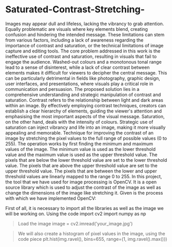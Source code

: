 # Saturated-Contrast-Stretching-
Images may appear dull and lifeless, lacking the vibrancy to grab attention. Equally problematic are visuals where key elements blend, creating confusion and hindering the intended message. These limitations can stem from various factors, including a lack of awareness regarding the importance of contrast and saturation, or the technical limitations of image capture and editing tools.
The core problem addressed in this work is the ineffective use of contrast and saturation, resulting in visuals that fail to engage the audience. Washed-out colours and a monotonous tonal range lead to a sense of disinterest, while a lack of clear contrast between elements makes it difficult for viewers to decipher the central message. This can be particularly detrimental in fields like photography, graphic design, user interfaces, and presentations, where visuals play a critical role in communication and persuasion.
The proposed solution lies in a comprehensive understanding and strategic manipulation of contrast and saturation. Contrast refers to the relationship between light and dark areas within an image. By effectively employing contrast techniques, creators can establish a clear hierarchy of elements, guiding the viewer's attention and emphasising the most important aspects of the visual message. Saturation, on the other hand, deals with the intensity of colours. Strategic use of saturation can inject vibrancy and life into an image, making it more visually appealing and memorable.
Technique for improving the contrast of an image by stretching the pixel values to the full range of possible values (0 to 255). The operation works by first finding the minimum and maximum values of the image. The minimum value is used as the lower threshold value and the maximum value is used as the upper threshold value. The pixels that are below the lower threshold value are set to the lower threshold value. The pixels that are above the upper threshold value are set to the upper threshold value. The pixels that are between the lower and upper threshold values are linearly mapped to the range 0 to 255. In this project, the tool that we have used for image processing is OpenCV. It is a open source library which is used to adjust the contrast of the image as well as change the dimensions of the image like stretching it.
Given is the process with which we have implemented OpenCV:

First of all, it is necessary to import all the libraries as well as the image we will be working on. Using the code
  import cv2
  import numpy as np

> Load the image
  image = cv2.imread('your_image.jpg')

>We will also create a histogram of pixel values in the image, using the code piece 
  plt.hist(img.ravel(), bins=655, range=(1, img.ravel().max()))
